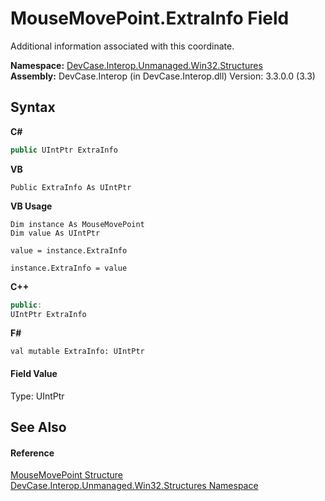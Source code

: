 # MouseMovePoint.ExtraInfo Field
 

Additional information associated with this coordinate.

**Namespace:**&nbsp;<a href="N_DevCase_Interop_Unmanaged_Win32_Structures">DevCase.Interop.Unmanaged.Win32.Structures</a><br />**Assembly:**&nbsp;DevCase.Interop (in DevCase.Interop.dll) Version: 3.3.0.0 (3.3)

## Syntax

**C#**<br />
``` C#
public UIntPtr ExtraInfo
```

**VB**<br />
``` VB
Public ExtraInfo As UIntPtr
```

**VB Usage**<br />
``` VB Usage
Dim instance As MouseMovePoint
Dim value As UIntPtr

value = instance.ExtraInfo

instance.ExtraInfo = value
```

**C++**<br />
``` C++
public:
UIntPtr ExtraInfo
```

**F#**<br />
``` F#
val mutable ExtraInfo: UIntPtr
```


#### Field Value
Type: UIntPtr

## See Also


#### Reference
<a href="T_DevCase_Interop_Unmanaged_Win32_Structures_MouseMovePoint">MouseMovePoint Structure</a><br /><a href="N_DevCase_Interop_Unmanaged_Win32_Structures">DevCase.Interop.Unmanaged.Win32.Structures Namespace</a><br />